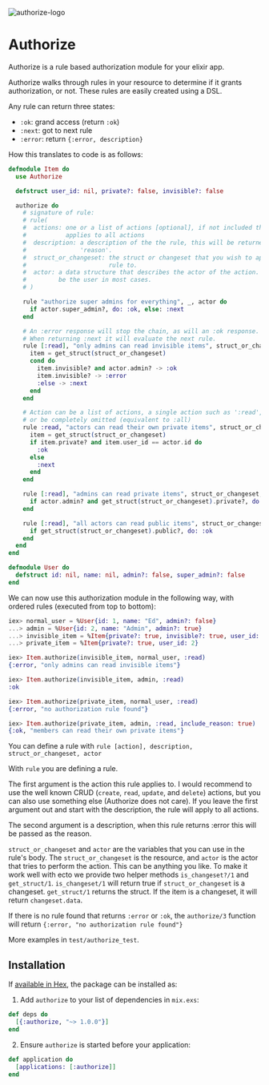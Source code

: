 ![authorize-logo](https://user-images.githubusercontent.com/579279/39227502-8e7fbf56-488b-11e8-9711-5973fe1ba3aa.png)
# Authorize

Authorize is a rule based authorization module for your elixir app.

Authorize walks through rules in your resource to determine if it grants authorization, or not. These rules are easily created using a DSL.

Any rule can return three states:

- `:ok`: grand access (return `:ok`)
- `:next`: got to next rule
- `:error`: return `{:error, description}` 

How this translates to code is as follows:

```elixir
defmodule Item do
  use Authorize

  defstruct user_id: nil, private?: false, invisible?: false

  authorize do
    # signature of rule:
    # rule(
    #  actions: one or a list of actions [optional], if not included this rule
    #           applies to all actions
    #  description: a description of the the rule, this will be returned as the
    #               'reason'.
    #  struct_or_changeset: the struct or changeset that you wish to apply the
    #                       rule to.
    #  actor: a data structure that describes the actor of the action. This will
    #         be the user in most cases.
    # )

    rule "authorize super admins for everything", _, actor do
      if actor.super_admin?, do: :ok, else: :next
    end

    # An :error response will stop the chain, as will an :ok response.
    # When returning :next it will evaluate the next rule.
    rule [:read], "only admins can read invisible items", struct_or_changeset, actor do
      item = get_struct(struct_or_changeset)
      cond do
        item.invisible? and actor.admin? -> :ok
        item.invisible? -> :error
        :else -> :next
      end
    end

    # Action can be a list of actions, a single action such as ':read',
    # or be completely omitted (equivalent to :all)
    rule :read, "actors can read their own private items", struct_or_changeset, actor do
      item = get_struct(struct_or_changeset)
      if item.private? and item.user_id == actor.id do
        :ok
      else
        :next
      end
    end

    rule [:read], "admins can read private items", struct_or_changeset, actor do
      if actor.admin? and get_struct(struct_or_changeset).private?, do: :ok, else: :next
    end

    rule [:read], "all actors can read public items", struct_or_changeset, actor do
      if get_struct(struct_or_changeset).public?, do: :ok
    end
  end
end

defmodule User do
  defstruct id: nil, name: nil, admin?: false, super_admin?: false
end
```

We can now use this authorization module in the following way, with ordered rules (executed from top to bottom):
```elixir
iex> normal_user = %User{id: 1, name: "Ed", admin?: false}
...> admin = %User{id: 2, name: "Admin", admin?: true}
...> invisible_item = %Item{private?: true, invisible?: true, user_id: 2}
...> private_item = %Item{private?: true, user_id: 2}

iex> Item.authorize(invisible_item, normal_user, :read)
{:error, "only admins can read invisible items"}

iex> Item.authorize(invisible_item, admin, :read)
:ok

iex> Item.authorize(private_item, normal_user, :read)
{:error, "no authorization rule found"}

iex> Item.authorize(private_item, admin, :read, include_reason: true)
{:ok, "members can read their own private items"}
```

You can define a rule with `rule [action], description, struct_or_changeset, actor`

With `rule` you are defining a rule.

The first argument is the action this rule applies to. I would recommend to use the well known CRUD (`create`, `read`, `update`, and `delete`) actions, but you can also use something else (Authorize does not care). If you leave the first argument out and start with the description, the rule will apply to all actions.

The second argument is a description, when this rule returns :error this will be passed as the reason.

`struct_or_changeset` and `actor` are the variables that you can use in the rule's body. The `struct_or_changeset` is the resource, and `actor` is the actor that tries to perform the action. This can be anything you like. To make it work well with ecto we provide two helper methods `is_changeset?/1` and `get_struct/1`. `is_changeset/1` will return true if `struct_or_changeset` is a changeset. `get_struct/1` returns the struct. If the item is a changeset, it will return `changeset.data`.

If there is no rule found that returns `:error` or `:ok`, the `authorize/3` function will return `{:error, "no authorization rule found"}`

More examples in `test/authorize_test`.

## Installation

If [available in Hex](https://hex.pm/docs/publish), the package can be installed as:

  1. Add `authorize` to your list of dependencies in `mix.exs`:

```elixir
def deps do
  [{:authorize, "~> 1.0.0"}]
end
```

  2. Ensure `authorize` is started before your application:

```elixir
def application do
  [applications: [:authorize]]
end
```

